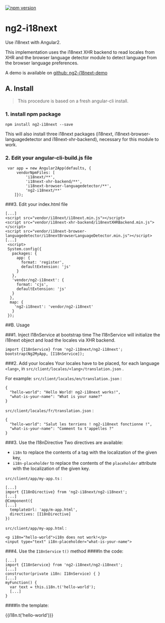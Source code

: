 [![npm version](https://badge.fury.io/js/ng2-i18next.svg)](https://badge.fury.io/js/ng2-i18next)

# ng2-i18next
Use i18next with Angular2.

This implementation uses the i18next XHR backend to read locales from XHR and the browser language detector module to detect language from the browser language preferences.

A demo is available on [github: ng2-i18next-demo](https://github.com/actimeo/ng2-i18next-demo)

## A. Install 

> This procedure is based on a fresh angular-cli install.

### 1. install npm package
    npm install ng2-i18next --save

This will also install three i18next packages (i18next, i18next-browser-languagedetector and i18next-xhr-backend), necessary for this module to work.

### 2. Edit your angular-cli-build.js file

     var app = new Angular2App(defaults, {
         vendorNpmFiles: [ 
             'i18next/**', 
             'i18next-xhr-backend/**', 
             'i18next-browser-languagedetector/**', 
             'ng2-i18next/**'
        ]});
###3. Edit your index.html file

    [...]
    <script src="vendor/i18next/i18next.min.js"></script>
    <script src="vendor/i18next-xhr-backend/i18nextXHRBackend.min.js"></script>
    <script src="vendor/i18next-browser-languagedetector/i18nextBrowserLanguageDetector.min.js"></script>
    [...]
     <script>
     System.config({
       packages: {
         app: {
           format: 'register',
           defaultExtension: 'js'
         }
       },
       'vendor/ng2-i18next': {
         format: 'cjs',
         defaultExtension: 'js'
       }                
      },
      map: {
        'ng2-i18next': 'vendor/ng2-i18next'
       }
     });

##B. Usage

###1. Inject I18nService at bootstrap time
The I18nService will initialize the i18next object and load the locales via XHR backend. 
 

    import {I18nService} from 'ng2-i18next/ng2-i18next';
    bootstrap(Ng2MyApp, [I18nService]);

###2. Add your locales
Your locales have to be placed, for each language `<lang>`, in `src/client/locales/<lang>/translation.json` .

For example:
`src/client/locales/en/translation.json` :

    {
      "hello-world": "Hello World! ng2-i18next works!",
      "what-is-your-name": "What is your name?"
    }


`src/client/locales/fr/translation.json` :

    {
      "hello-world": "Salut les terriens ! ng2-i18next fonctionne !",
      "what-is-your-name": "Comment tu t'appelles ?"
    }

###3. Use the I18nDirective
Two directives are available:

 - `i18n` to replace the contents of a tag with the localization of the given key,
 - `i18n-placeholder` to replace the contents of the `placeholder` attribute with the localization of the given key.

`src/client/app/my-app.ts` :

    [...]
    import {I18nDirective} from 'ng2-i18next/ng2-i18next';
    [...]
    @Component({
    [...]
      templateUrl: 'app/m-app.html',
      directives: [I18nDirective]
    })

`src/client/app/my-app.html` :

    <p i18n="hello-world">i18n does not work!</p>
    <input type="text" i18n-placeholder="what-is-your-name">

###4. Use the `I18nService` `t()` method
####In the code:

    [...]
    import {I18nService} from 'ng2-i18next/ng2-i18next';
    [...]
    constructor(private i18n: I18nService) { }
    [...]
    myFunction() {
      var text = this.i18n.t('hello-world');
      [...]
    }

####In the template:
    <p>{{i18n.t('hello-world')}}</p>
